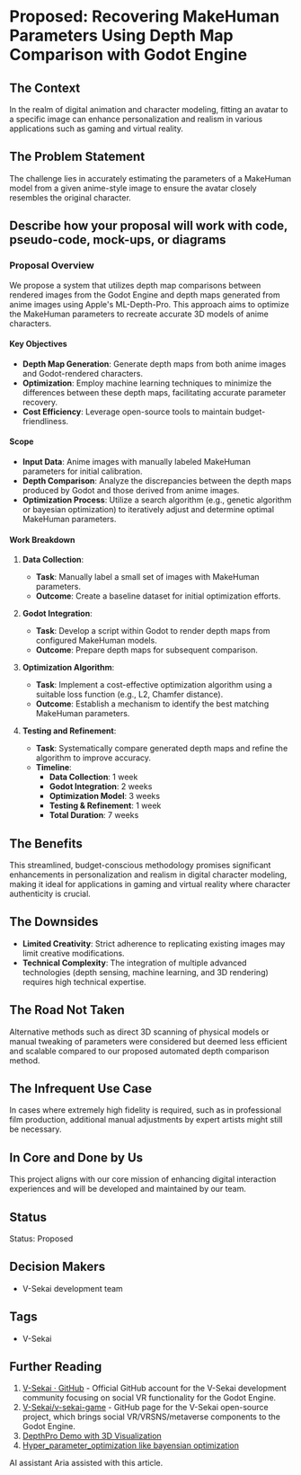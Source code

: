 # Proposed: Recovering MakeHuman Parameters Using Depth Map Comparison with Godot Engine

## The Context

In the realm of digital animation and character modeling, fitting an avatar to a specific image can enhance personalization and realism in various applications such as gaming and virtual reality.

## The Problem Statement

The challenge lies in accurately estimating the parameters of a MakeHuman model from a given anime-style image to ensure the avatar closely resembles the original character.

## Describe how your proposal will work with code, pseudo-code, mock-ups, or diagrams

### Proposal Overview

We propose a system that utilizes depth map comparisons between rendered images from the Godot Engine and depth maps generated from anime images using Apple's ML-Depth-Pro. This approach aims to optimize the MakeHuman parameters to recreate accurate 3D models of anime characters.

#### Key Objectives

- **Depth Map Generation**: Generate depth maps from both anime images and Godot-rendered characters.
- **Optimization**: Employ machine learning techniques to minimize the differences between these depth maps, facilitating accurate parameter recovery.
- **Cost Efficiency**: Leverage open-source tools to maintain budget-friendliness.

#### Scope

- **Input Data**: Anime images with manually labeled MakeHuman parameters for initial calibration.
- **Depth Comparison**: Analyze the discrepancies between the depth maps produced by Godot and those derived from anime images.
- **Optimization Process**: Utilize a search algorithm (e.g., genetic algorithm or bayesian optimization) to iteratively adjust and determine optimal MakeHuman parameters.

#### Work Breakdown

1. **Data Collection**:
   - **Task**: Manually label a small set of images with MakeHuman parameters.
   - **Outcome**: Create a baseline dataset for initial optimization efforts.

2. **Godot Integration**:
   - **Task**: Develop a script within Godot to render depth maps from configured MakeHuman models.
   - **Outcome**: Prepare depth maps for subsequent comparison.

3. **Optimization Algorithm**:
   - **Task**: Implement a cost-effective optimization algorithm using a suitable loss function (e.g., L2, Chamfer distance).
   - **Outcome**: Establish a mechanism to identify the best matching MakeHuman parameters.

4. **Testing and Refinement**:
   - **Task**: Systematically compare generated depth maps and refine the algorithm to improve accuracy.
   - **Timeline**:
     - **Data Collection**: 1 week
     - **Godot Integration**: 2 weeks
     - **Optimization Model**: 3 weeks
     - **Testing & Refinement**: 1 week
     - **Total Duration**: 7 weeks

## The Benefits

This streamlined, budget-conscious methodology promises significant enhancements in personalization and realism in digital character modeling, making it ideal for applications in gaming and virtual reality where character authenticity is crucial.

## The Downsides

- **Limited Creativity**: Strict adherence to replicating existing images may limit creative modifications.
- **Technical Complexity**: The integration of multiple advanced technologies (depth sensing, machine learning, and 3D rendering) requires high technical expertise.

## The Road Not Taken

Alternative methods such as direct 3D scanning of physical models or manual tweaking of parameters were considered but deemed less efficient and scalable compared to our proposed automated depth comparison method.

## The Infrequent Use Case

In cases where extremely high fidelity is required, such as in professional film production, additional manual adjustments by expert artists might still be necessary.

## In Core and Done by Us

This project aligns with our core mission of enhancing digital interaction experiences and will be developed and maintained by our team.

## Status

Status: Proposed <!-- Draft | Proposed | Rejected | Accepted | Deprecated | Superseded by -->

## Decision Makers

- V-Sekai development team

## Tags

- V-Sekai

## Further Reading

1. [V-Sekai · GitHub](https://github.com/v-sekai) - Official GitHub account for the V-Sekai development community focusing on social VR functionality for the Godot Engine.
2. [V-Sekai/v-sekai-game](https://github.com/v-sekai/v-sekai-game) - GitHub page for the V-Sekai open-source project, which brings social VR/VRSNS/metaverse components to the Godot Engine.
3. [DepthPro Demo with 3D Visualization](https://huggingface.co/spaces/A19grey/Depth-Pro-in-Meters)
4. [Hyper_parameter_optimization like bayensian optimization](https://ludwig.ai/0.4/developer_guide/hyper_parameter_optimization/)

AI assistant Aria assisted with this article.
